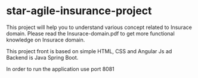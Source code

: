# star-agile-insurance-project

This project will help you to understand various concept related to Insurace domain. Please read the Insurace-domain.pdf to get more functional knowledge on Insurace domain. 

This project front is based on simple HTML, CSS and Angular Js ad Backend is Java Spring Boot.

In order to run the application use port 8081
